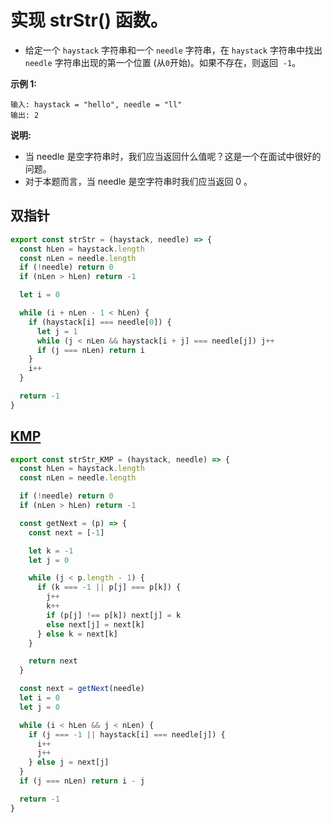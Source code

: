 # 实现 strStr() 函数。

- 给定一个 `haystack` 字符串和一个 `needle` 字符串，在 `haystack` 字符串中找出 `needle` 字符串出现的第一个位置 (从`0`开始)。如果不存在，则返回  `-1`。

**示例 1:**

```
输入: haystack = "hello", needle = "ll"
输出: 2
```

**说明:**

- 当 needle 是空字符串时，我们应当返回什么值呢？这是一个在面试中很好的问题。
- 对于本题而言，当 needle 是空字符串时我们应当返回 0 。

## 双指针

```js
export const strStr = (haystack, needle) => {
  const hLen = haystack.length
  const nLen = needle.length
  if (!needle) return 0
  if (nLen > hLen) return -1

  let i = 0

  while (i + nLen - 1 < hLen) {
    if (haystack[i] === needle[0]) {
      let j = 1
      while (j < nLen && haystack[i + j] === needle[j]) j++
      if (j === nLen) return i
    }
    i++
  }

  return -1
}
```

## [KMP](https://www.cnblogs.com/zhangtianq/p/5839909.html)

```js
export const strStr_KMP = (haystack, needle) => {
  const hLen = haystack.length
  const nLen = needle.length

  if (!needle) return 0
  if (nLen > hLen) return -1

  const getNext = (p) => {
    const next = [-1]

    let k = -1
    let j = 0

    while (j < p.length - 1) {
      if (k === -1 || p[j] === p[k]) {
        j++
        k++
        if (p[j] !== p[k]) next[j] = k
        else next[j] = next[k]
      } else k = next[k]
    }

    return next
  }

  const next = getNext(needle)
  let i = 0
  let j = 0

  while (i < hLen && j < nLen) {
    if (j === -1 || haystack[i] === needle[j]) {
      i++
      j++
    } else j = next[j]
  }
  if (j === nLen) return i - j

  return -1
}
```

<CodeTest style="margin-top: 20px;" mode="strStr" />  
